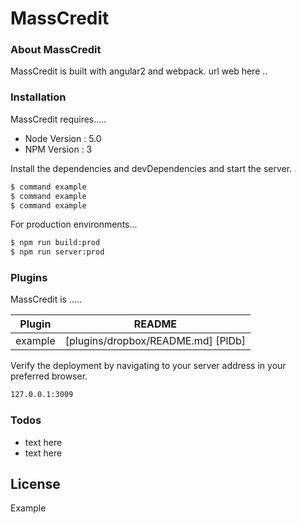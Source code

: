 # MassCredit

### About MassCredit
MassCredit is built with angular2 and webpack.
url web here ..

### Installation

MassCredit requires.....
- Node Version : 5.0
- NPM Version : 3

Install the dependencies and devDependencies and start the server.

```sh
$ command example
$ command example
$ command example
```

For production environments...

```sh
$ npm run build:prod
$ npm run server:prod
```

### Plugins

MassCredit is .....

| Plugin | README |
| ------ | ------ |
| example | [plugins/dropbox/README.md] [PlDb] |

Verify the deployment by navigating to your server address in your preferred browser.

```sh
127.0.0.1:3009
```

### Todos

 - text here
 - text here

License
----

Example